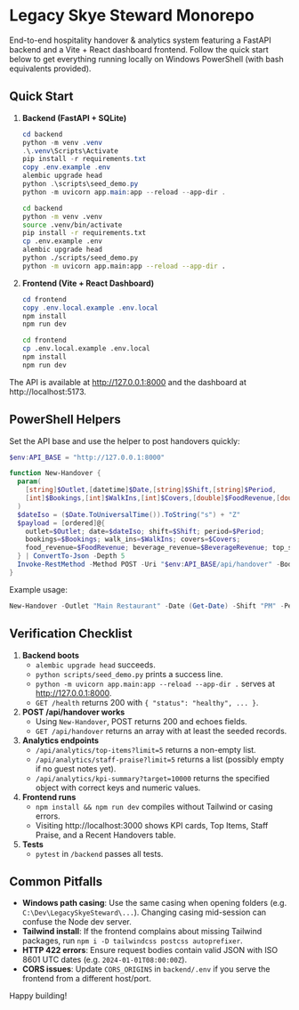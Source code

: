 # Legacy Skye Steward Monorepo

End-to-end hospitality handover & analytics system featuring a FastAPI backend and a Vite + React dashboard frontend. Follow the quick start below to get everything running locally on Windows PowerShell (with bash equivalents provided).

## Quick Start

1. **Backend (FastAPI + SQLite)**
   ```powershell
   cd backend
   python -m venv .venv
   .\.venv\Scripts\Activate
   pip install -r requirements.txt
   copy .env.example .env
   alembic upgrade head
   python .\scripts\seed_demo.py
   python -m uvicorn app.main:app --reload --app-dir .
   ```

   ```bash
   cd backend
   python -m venv .venv
   source .venv/bin/activate
   pip install -r requirements.txt
   cp .env.example .env
   alembic upgrade head
   python ./scripts/seed_demo.py
   python -m uvicorn app.main:app --reload --app-dir .
   ```

2. **Frontend (Vite + React Dashboard)**
   ```powershell
   cd frontend
   copy .env.local.example .env.local
   npm install
   npm run dev
   ```

   ```bash
   cd frontend
   cp .env.local.example .env.local
   npm install
   npm run dev
   ```

The API is available at http://127.0.0.1:8000 and the dashboard at http://localhost:5173.

## PowerShell Helpers

Set the API base and use the helper to post handovers quickly:

```powershell
$env:API_BASE = "http://127.0.0.1:8000"

function New-Handover {
  param(
    [string]$Outlet,[datetime]$Date,[string]$Shift,[string]$Period,
    [int]$Bookings,[int]$WalkIns,[int]$Covers,[double]$FoodRevenue,[double]$BeverageRevenue,[string[]]$TopSales
  )
  $dateIso = ($Date.ToUniversalTime()).ToString("s") + "Z"
  $payload = [ordered]@{
    outlet=$Outlet; date=$dateIso; shift=$Shift; period=$Period;
    bookings=$Bookings; walk_ins=$WalkIns; covers=$Covers;
    food_revenue=$FoodRevenue; beverage_revenue=$BeverageRevenue; top_sales=$TopSales
  } | ConvertTo-Json -Depth 5
  Invoke-RestMethod -Method POST -Uri "$env:API_BASE/api/handover" -Body $payload -ContentType "application/json"
}
```

Example usage:

```powershell
New-Handover -Outlet "Main Restaurant" -Date (Get-Date) -Shift "PM" -Period "DINNER" -Bookings 18 -WalkIns 6 -Covers 72 -FoodRevenue 5400 -BeverageRevenue 2100 -TopSales @("Chef's Special","Signature Cocktail")
```

## Verification Checklist

1. **Backend boots**
   - `alembic upgrade head` succeeds.
   - `python scripts/seed_demo.py` prints a success line.
   - `python -m uvicorn app.main:app --reload --app-dir .` serves at http://127.0.0.1:8000.
   - `GET /health` returns 200 with `{ "status": "healthy", ... }`.
2. **POST /api/handover works**
   - Using `New-Handover`, POST returns 200 and echoes fields.
   - `GET /api/handover` returns an array with at least the seeded records.
3. **Analytics endpoints**
   - `/api/analytics/top-items?limit=5` returns a non-empty list.
   - `/api/analytics/staff-praise?limit=5` returns a list (possibly empty if no guest notes yet).
   - `/api/analytics/kpi-summary?target=10000` returns the specified object with correct keys and numeric values.
4. **Frontend runs**
   - `npm install && npm run dev` compiles without Tailwind or casing errors.
   - Visiting http://localhost:3000 shows KPI cards, Top Items, Staff Praise, and a Recent Handovers table.
5. **Tests**
   - `pytest` in `/backend` passes all tests.

## Common Pitfalls

- **Windows path casing**: Use the same casing when opening folders (e.g. `C:\Dev\LegacySkyeSteward\...`). Changing casing mid-session can confuse the Node dev server.
- **Tailwind install**: If the frontend complains about missing Tailwind packages, run `npm i -D tailwindcss postcss autoprefixer`.
- **HTTP 422 errors**: Ensure request bodies contain valid JSON with ISO 8601 UTC dates (e.g. `2024-01-01T08:00:00Z`).
- **CORS issues**: Update `CORS_ORIGINS` in `backend/.env` if you serve the frontend from a different host/port.

Happy building!

